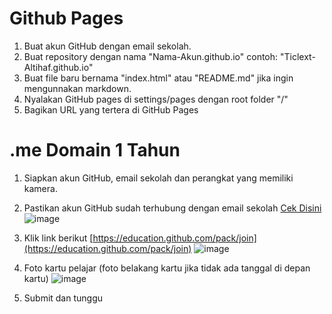 # Github Pages

1. Buat akun GitHub dengan email sekolah.
2. Buat repository dengan nama "Nama-Akun.github.io" contoh: "Ticlext-Altihaf.github.io"
3. Buat file baru bernama "index.html" atau "README.md" jika ingin mengunnakan markdown.
4. Nyalakan GitHub pages di settings/pages dengan root folder "/"
5. Bagikan URL yang tertera di GitHub Pages

# .me Domain 1 Tahun

1. Siapkan akun GitHub, email sekolah dan perangkat yang memiliki kamera.
2. Pastikan akun GitHub sudah terhubung dengan email sekolah [Cek Disini](https://github.com/settings/emails)
![image](https://user-images.githubusercontent.com/77704356/154437933-4d4d1d74-a429-4035-870f-a760aa7bee38.png)

3. Klik link berikut [https://education.github.com/pack/join](https://education.github.com/pack/join)
![image](https://user-images.githubusercontent.com/77704356/154438800-a7301ccf-c8be-4183-8edf-b864a8b6c29c.png)

4. Foto kartu pelajar (foto belakang kartu jika tidak ada tanggal di depan kartu)
![image](https://user-images.githubusercontent.com/77704356/154438988-451d0e43-545d-4c0d-93b2-031344eb3bed.png)

5. Submit dan tunggu
